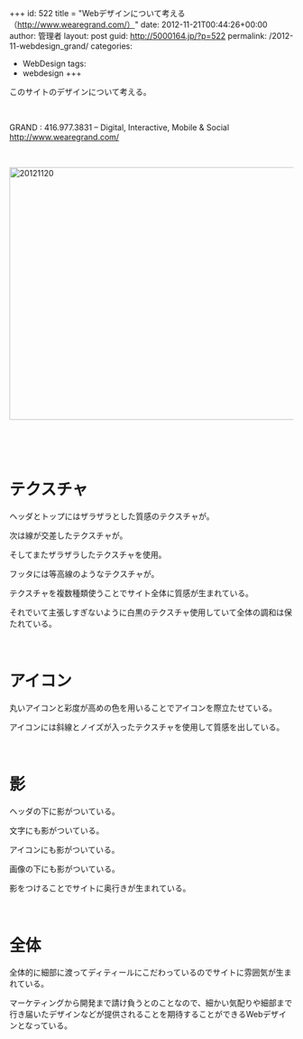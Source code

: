 +++
id: 522
title = "Webデザインについて考える（http://www.wearegrand.com/）"
date: 2012-11-21T00:44:26+00:00
author: 管理者
layout: post
guid: http://5000164.jp/?p=522
permalink: /2012-11-webdesign_grand/
categories:
  - WebDesign
tags:
  - webdesign
+++
&nbsp;

このサイトのデザインについて考える。

&nbsp;

GRAND : 416.977.3831 &#8211; Digital, Interactive, Mobile & Social  
http://www.wearegrand.com/

&nbsp;

[<img style="background-image: none; border-bottom: 0px; border-left: 0px; padding-left: 0px; padding-right: 0px; display: block; float: none; margin-left: auto; border-top: 0px; margin-right: auto; border-right: 0px; padding-top: 0px" title="20121120" border="0" alt="20121120" src="http://5000164.jp/wp-content/uploads/2012/11/20121120_thumb.png" width="640" height="447" />](http://5000164.jp/wp-content/uploads/2012/11/20121120.png)

&nbsp;

&nbsp;

# テクスチャ

ヘッダとトップにはザラザラとした質感のテクスチャが。

次は線が交差したテクスチャが。

そしてまたザラザラしたテクスチャを使用。

フッタには等高線のようなテクスチャが。

テクスチャを複数種類使うことでサイト全体に質感が生まれている。

それでいて主張しすぎないように白黒のテクスチャ使用していて全体の調和は保たれている。

&nbsp;

# アイコン

丸いアイコンと彩度が高めの色を用いることでアイコンを際立たせている。

アイコンには斜線とノイズが入ったテクスチャを使用して質感を出している。

&nbsp;

# 影

ヘッダの下に影がついている。

文字にも影がついている。

アイコンにも影がついている。

画像の下にも影がついている。

影をつけることでサイトに奥行きが生まれている。

&nbsp;

# 全体

全体的に細部に渡ってディティールにこだわっているのでサイトに雰囲気が生まれている。

マーケティングから開発まで請け負うとのことなので、細かい気配りや細部まで行き届いたデザインなどが提供されることを期待することができるWebデザインとなっている。